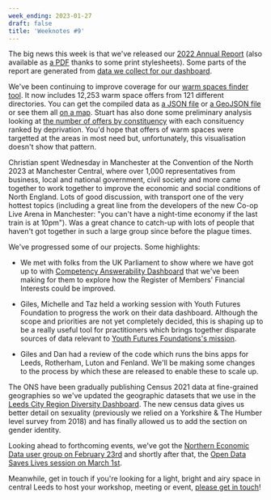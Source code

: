 ```yaml
---
week_ending: 2023-01-27
draft: false
title: 'Weeknotes #9'
---
```


The big news this week is that we've released our [2022 Annual Report](https://open-innovations.org/services/sponsors/reports/2022/) (also available as [a PDF](https://open-innovations.org/services/sponsors/reports/2022/2022-report.pdf) thanks to some print stylesheets). Some parts of the report are generated from [data we collect for our dashboard](https://github.com/open-innovations/dashboard/tree/main/data).

We've been continuing to improve coverage for our [warm spaces finder tool](https://open-innovations.github.io/warm-spaces/find). It now includes 12,253 warm space offers from 121 different directories. You can get the compiled data as [a JSON file](https://open-innovations.github.io/warm-spaces/data/places.json) or [a GeoJSON file](https://open-innovations.github.io/warm-spaces/data/places.geojson) or see them all [on a map](https://mapper.odileeds.org/?5/54.95239/-3.20801/datamill-0902a2be-f58e-429c-a6aa-6f196ccc45fd). Stuart has also done some preliminary analysis looking at [the number of offers by constituency](https://raw.githubusercontent.com/open-innovations/warm-spaces/main/data/imd.svg) with each consituency ranked by deprivation. You'd hope that offers of warm spaces were targetted at the areas in most need but, unfortunately, this visualisation doesn't show that pattern.

Christian spent Wednesday in Manchester at the Convention of the North 2023 at Manchester Central, where over 1,000 representatives from business, local and national government, civil society and more came together to work together to improve the economic and social conditions of North England. Lots of good discussion, with transport one of the very hottest topics (including a great line from the developers of the new Co-op Live Arena in Manchester: "you can't have a night-time economy if the last train is at 10pm"). Was a great chance to catch-up with lots of people that haven't got together in such a large group since before the plague times.

We've progressed some of our projects. Some highlights:

* We met with folks from the UK Parliament to show where we have got up to with [Competency Answerability Dashboard](https://open-innovations.github.io/register-of-members-interests-proto/) that we've been making for them to explore how the Register of Members' Financial Interests could be improved.

* Giles, Michelle and Taz held a working session with Youth Futures Foundation to progress the work on their data dashboard. Although the scope and priorities are not yet completely decided, this is shaping up to be a really useful tool for practitioners which brings together disparate sources of data relevant to [Youth Futures Foundations's mission](https://youthfuturesfoundation.org/about-us/).

* Giles and Dan had a review of the code which runs the bins apps for Leeds, Rotherham, Luton and Fenland. We'll be making some changes to the process by which these are released to enable these to scale up.

The ONS have been gradually publishing Census 2021 data at fine-grained geographies so we've updated the geographic datasets that we use in the [Leeds City Region Diversity Dashboard](https://open-innovations.github.io/diversity-data/leeds-city-region/?area=E08000035). The new census data gives us better detail on sexuality (previously we relied on a Yorkshire & The Humber level survey from 2018) and has finally allowed us to add the section on gender identity.

Looking ahead to forthcoming events, we've got the [Northern Economic Data user group on February 23rd](https://www.eventbrite.co.uk/e/ned-northern-economic-data-user-group-tickets-474607041437) and shortly after that, the [Open Data Saves Lives session on March 1st](https://www.eventbrite.co.uk/e/opendatasaveslives-meeting-tickets-101218453118).

Meanwhile, get in touch if you're looking for a light, bright and airy space in central Leeds to host your workshop, meeting or event, [please get in touch](https://open-innovations.org/services/events/)!
